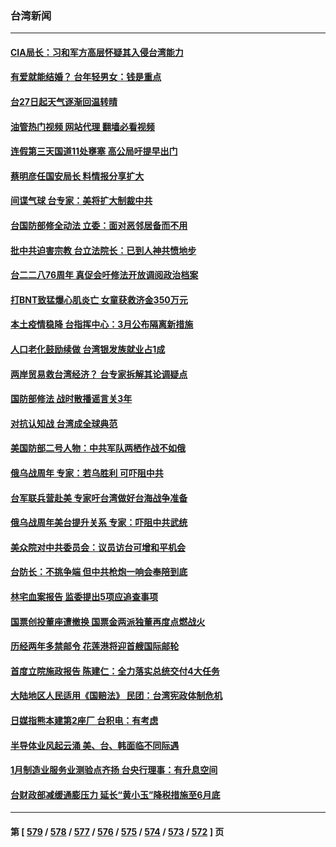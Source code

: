 ### 台湾新闻
---
#### [CIA局长：习和军方高层怀疑其入侵台湾能力](../../pages/ncid1349361/n13938935.md?02271245) 
#### [有爱就能结婚？ 台年轻男女：钱是重点](../../pages/ncid1349361/n13938706.md?02271245) 
#### [台27日起天气逐渐回温转晴](../../pages/ncid1349361/n13938744.md?02271245) 
#### [油管热门视频 网站代理 翻墙必看视频](http://138.2.39.72:81/youtube.html?epic-marker?02271245)
#### [连假第三天国道11处壅塞 高公局吁提早出门](../../pages/ncid1349361/n13938742.md?02271245) 
#### [蔡明彦任国安局长 料情报分享扩大](../../pages/ncid1349361/n13938729.md?02271245) 
#### [间谍气球 台专家：美将扩大制裁中共](../../pages/ncid1349361/n13938727.md?02271245) 
#### [台国防部修全动法 立委：面对恶邻居备而不用](../../pages/ncid1349361/n13938731.md?02271245) 
#### [批中共迫害宗教 台立法院长：已到人神共愤地步](../../pages/ncid1349361/n13938732.md?02271245) 
#### [台二二八76周年 真促会吁修法开放调阅政治档案](../../pages/ncid1349361/n13938733.md?02271245) 
#### [打BNT致猛爆心肌炎亡 女童获救济金350万元](../../pages/ncid1349361/n13938696.md?02271245) 
#### [本土疫情稳降 台指挥中心：3月公布隔离新措施](../../pages/ncid1349361/n13938709.md?02271245) 
#### [人口老化鼓励续做 台湾银发族就业占1成](../../pages/ncid1349361/n13938669.md?02271245) 
#### [两岸贸易救台湾经济？ 台专家拆解其论调疑点](../../pages/ncid1349361/n13938671.md?02271245) 
#### [国防部修法 战时散播谣言关3年](../../pages/ncid1349361/n13938646.md?02271245) 
#### [对抗认知战 台湾成全球典范](../../pages/ncid1349361/n13938655.md?02271245) 
#### [美国防部二号人物：中共军队两栖作战不如俄](../../pages/ncid1349361/n13938262.md?02271245) 
#### [俄乌战周年 专家：若乌胜利 可吓阻中共](../../pages/ncid1349361/n13938152.md?02271245) 
#### [台军联兵营赴美 专家吁台湾做好台海战争准备](../../pages/ncid1349361/n13936653.md?02271245) 
#### [俄乌战周年美台提升关系 专家：吓阻中共武统](../../pages/ncid1349361/n13937472.md?02271245) 
#### [美众院对中共委员会：议员访台可增和平机会](../../pages/ncid1349361/n13937487.md?02271245) 
#### [台防长：不挑争端 但中共枪炮一响会奉陪到底](../../pages/ncid1349361/n13937495.md?02271245) 
#### [林宅血案报告 监委提出5项应追查事项](../../pages/ncid1349361/n13937336.md?02271245) 
#### [国票创投董座遭撤换 国票金两派独董再度点燃战火](../../pages/ncid1349361/n13937368.md?02271245) 
#### [历经两年多禁邮令 花莲港将迎首艘国际邮轮](../../pages/ncid1349361/n13937384.md?02271245) 
#### [首度立院施政报告 陈建仁：全力落实总统交付4大任务](../../pages/ncid1349361/n13937340.md?02271245) 
#### [大陆地区人民适用《国赔法》 民团：台湾宪政体制危机](../../pages/ncid1349361/n13937347.md?02271245) 
#### [日媒指熊本建第2座厂 台积电：有考虑](../../pages/ncid1349361/n13937346.md?02271245) 
#### [半导体业风起云涌 美、台、韩面临不同际遇](../../pages/ncid1349361/n13937343.md?02271245) 
#### [1月制造业服务业测验点齐扬 台央行理事：有升息空间](../../pages/ncid1349361/n13937348.md?02271245) 
#### [台财政部减缓通膨压力 延长“黄小玉”降税措施至6月底](../../pages/ncid1349361/n13937350.md?02271245) 

---
#### 第 [ [579](./579.md?02271245) / [578](./578.md?02271245) / [577](./577.md?02271245) / [576](./576.md?02271245) / [575](./575.md?02271245) / [574](./574.md?02271245) / [573](./573.md?02271245) / [572](./572.md?02271245) ] 页
